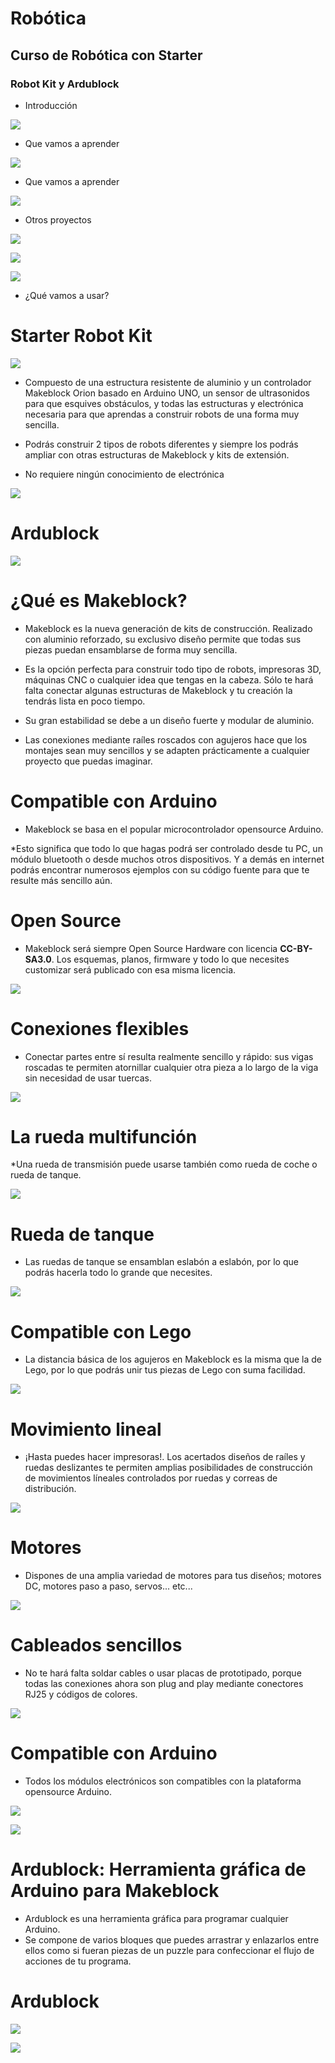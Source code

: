 # Robótica

## Curso de Robótica con Starter

### Robot Kit y Ardublock

* Introducción

![](/img/img1.jpg)

* Que vamos a aprender

![](/img/img2.jpg)

* Que vamos a aprender

![](/img/img3.jpg)

* Otros proyectos

![](/img/img4.jpg)

![](/img/img5.jpg)

![](/img/img6.jpg)

* ¿Qué vamos a usar?


# Starter Robot Kit

![](/img/img7.jpg)

* Compuesto de una estructura resistente de aluminio y un controlador Makeblock Orion basado
en Arduino UNO, un sensor de ultrasonidos para que esquives obstáculos, y todas las 
estructuras y electrónica necesaria para que aprendas a construir robots de una forma muy sencilla.

* Podrás construir 2 tipos de robots diferentes y siempre los podrás ampliar con otras estructuras
de Makeblock y kits de extensión.

* No requiere ningún conocimiento de electrónica

![](/img/img8.jpg)


# Ardublock

![](/img/img9.jpg)


# ¿Qué es Makeblock?

* Makeblock es la nueva generación de kits de construcción.
Realizado con aluminio reforzado, su exclusivo diseño permite que
todas sus piezas puedan ensamblarse de forma muy sencilla.

* Es la opción perfecta para construir todo tipo de robots, impresoras 3D, máquinas 
CNC o cualquier idea que tengas en la cabeza. Sólo te hará falta conectar algunas 
estructuras de Makeblock y tu creación la tendrás lista en poco tiempo.

* Su gran estabilidad se debe a un diseño fuerte y modular de aluminio.

* Las conexiones mediante raíles roscados con agujeros hace que los montajes 
sean muy sencillos y se adapten prácticamente a cualquier proyecto que puedas imaginar.


# Compatible con Arduino

* Makeblock se basa en el popular microcontrolador opensource Arduino.

*Esto significa que todo lo que hagas podrá ser controlado desde tu PC, un 
módulo bluetooth o desde muchos otros dispositivos. Y a demás en internet podrás encontrar
numerosos ejemplos con su código fuente para que te resulte más sencillo aún.


# Open Source

* Makeblock será siempre Open Source Hardware con licencia **CC-BY-SA3.0**. Los
esquemas, planos, firmware y todo lo que necesites customizar será publicado con 
esa misma licencia.

![](/img/img10.jpg)


# Conexiones flexibles

* Conectar partes entre sí resulta realmente sencillo y rápido: sus vigas roscadas te
permiten atornillar cualquier otra pieza a lo largo de la viga sin necesidad de usar tuercas.

![](/img/img11.jpg)


# La rueda multifunción

*Una rueda de transmisión puede usarse también como rueda de coche o rueda de
tanque.

![](/img/img12.jpg)


# Rueda de tanque

* Las ruedas de tanque se ensamblan eslabón a eslabón, por lo que podrás hacerla 
todo lo grande que necesites.

![](/img/img13.jpg)


# Compatible con Lego

* La distancia básica de los agujeros en Makeblock es la misma que la de Lego, por lo
que podrás unir tus piezas de Lego con suma facilidad.

![](/img/img14.jpg)

# Movimiento lineal

* ¡Hasta puedes hacer impresoras!. Los acertados diseños de raíles y ruedas
deslizantes te permiten amplias posibilidades de construcción de movimientos líneales
controlados por ruedas y correas de distribución.

![](/img/img15.jpg)


# Motores

* Dispones de una amplia variedad de
motores para tus diseños; motores DC,
motores paso a paso, servos... etc...

![](img/img16.jpg)


# Cableados sencillos

* No te hará falta soldar cables o usar placas de prototipado, porque todas las
conexiones ahora son plug and play mediante conectores RJ25 y códigos de colores.

![](/img/img17.jpg)


# Compatible con Arduino

* Todos los módulos electrónicos son compatibles con la plataforma opensource Arduino.

![](/img/img18.jpg)

![](/img/img19.jpg)


# Ardublock: Herramienta gráfica de Arduino para Makeblock

* Ardublock es una herramienta gráfica para programar cualquier Arduino.
* Se compone de varios bloques que puedes arrastrar y enlazarlos entre 
ellos como si fueran piezas de un puzzle para confeccionar el flujo de 
acciones de tu programa.

# Ardublock

![](/img/img20.jpg)


![](/img/img21.jpg)

